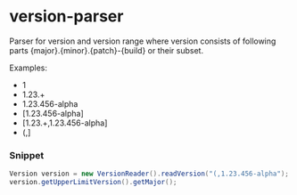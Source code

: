 # version-parser

Parser for version and version range where version consists of 
following parts {major}.{minor}.{patch}-{build} or their subset.

Examples:
- 1
- 1.23.+
- 1.23.456-alpha
- [1.23.456-alpha]
- [1.23.+,1.23.456-alpha]
- (,]

### Snippet
``` Java
Version version = new VersionReader().readVersion("(,1.23.456-alpha");
version.getUpperLimitVersion().getMajor();
```
